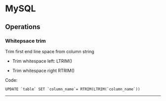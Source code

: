 # MySQL

## Operations
### Whitepsace trim
Trim first end line space from column string
- Trim whitespace left:
LTRIM()

- Trim whitespace right 
RTRIM()

Code:

```
UPDATE `table` SET `column_name`= RTRIM(LTRIM(`column_name`))
```
---